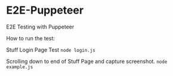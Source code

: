 # E2E-Puppeteer
E2E Testing with Puppeteer

How to run the test: 

Stuff Login Page Test
``node login.js``

Scrolling down to end of Stuff Page and capture screenshot.
``node example.js``
